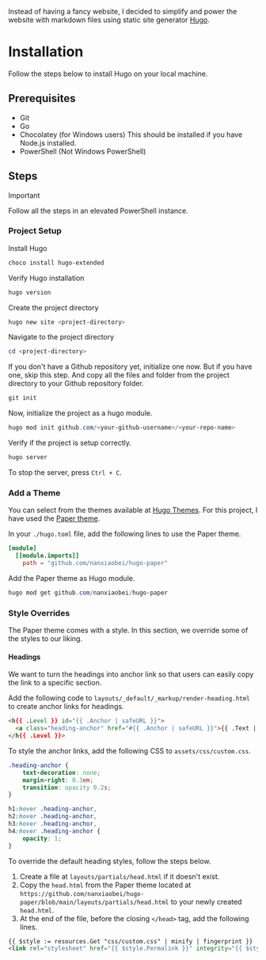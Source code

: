 Instead of having a fancy website, I decided to simplify and power the website
with markdown files using static site generator [Hugo](https://gohugo.io/).

# Installation
Follow the steps below to install Hugo on your local machine.

## Prerequisites
- Git
- Go
- Chocolatey (for Windows users) This should be installed if you have Node.js 
installed.
- PowerShell (Not Windows PowerShell)

## Steps

> [!IMPORTANT] 
> Follow all the steps in an elevated PowerShell instance.

### Project Setup

Install Hugo
```powershell
choco install hugo-extended
```
Verify Hugo installation
```powershell
hugo version
```
Create the project directory
```powershell
hugo new site <project-directory>
```
Navigate to the project directory
```powershell
cd <project-directory>
```
If you don't have a Github repository yet, initialize one now. But if you have
one, skip this step. And copy all the files and folder from the project directory
to your Github repository folder.
```powershell
git init
```
Now, initialize the project as a hugo module.
```powershell
hugo mod init github.com/<your-github-username>/<your-repo-name>
```
Verify if the project is setup correctly.
```powershell
hugo server
```
To stop the server, press `Ctrl + C`.

### Add a Theme
You can select from the themes available at [Hugo Themes](https://themes.gohugo.io/).
For this project, I have used the [Paper theme](https://themes.gohugo.io/themes/hugo-paper/).

In your `./hugo.toml` file, add the following lines to use the Paper theme.
```toml
[module]
  [[module.imports]]
    path = "github.com/nanxiaobei/hugo-paper"
```
Add the Paper theme as Hugo module.
```powershell
hugo mod get github.com/nanxiaobei/hugo-paper
```
### Style Overrides
The Paper theme comes with a style. In this section, we override some of the
styles to our liking.

#### Headings
We want to turn the headings into anchor link so that users can easily copy the
link to a specific section.

Add the following code to `layouts/_default/_markup/render-heading.html` to
create anchor links for headings.
```html
<h{{ .Level }} id="{{ .Anchor | safeURL }}">
  <a class="heading-anchor" href="#{{ .Anchor | safeURL }}">{{ .Text | safeHTML }}</a>
</h{{ .Level }}>
```
To style the anchor links, add the following CSS to `assets/css/custom.css`.
```css
.heading-anchor {
    text-decoration: none;
    margin-right: 0.3em;
    transition: opacity 0.2s;
}

h1:hover .heading-anchor,
h2:hover .heading-anchor,
h3:hover .heading-anchor,
h4:hover .heading-anchor {
    opacity: 1;
}
```
To override the default heading styles, follow the steps below.
1. Create a file at `layouts/partials/head.html` if it doesn't exist.
2. Copy the `head.html` from the Paper theme located at
`https://github.com/nanxiaobei/hugo-paper/blob/main/layouts/partials/head.html`
to your newly created `head.html`.
3. At the end of the file, before the closing `</head>` tag, add the following 
lines.
```html
{{ $style := resources.Get "css/custom.css" | minify | fingerprint }}
<link rel="stylesheet" href="{{ $style.Permalink }}" integrity="{{ $style.Data.Integrity }}">
```